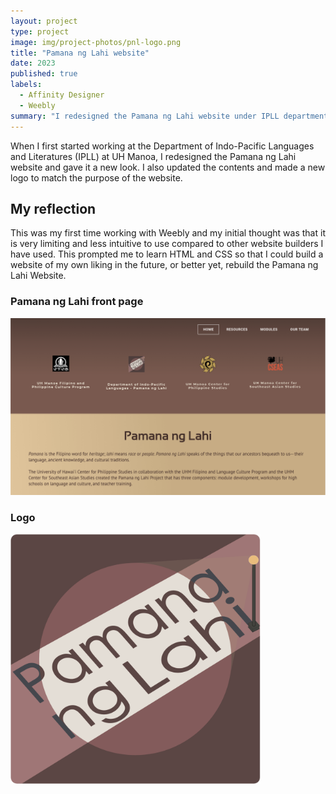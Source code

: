 ```yaml
---
layout: project
type: project
image: img/project-photos/pnl-logo.png
title: "Pamana ng Lahi website"
date: 2023
published: true
labels:
  - Affinity Designer
  - Weebly
summary: "I redesigned the Pamana ng Lahi website under IPLL department and also created the new logo associated with it."
---
```


When I first started working at the Department of Indo-Pacific Languages and Literatures (IPLL) at UH Manoa, I redesigned the Pamana ng Lahi website and gave it a new look. I also updated the contents and made a new logo to match the purpose of the website. 
## My reflection
This was my first time working with Weebly and my initial thought was that it is very limiting and less intuitive to use compared to other website builders I have used. This prompted me to learn HTML and CSS so that I could build a website of my own liking in the future, or better yet, rebuild the Pamana ng Lahi Website.


### Pamana ng Lahi front page
<img width="800px" class = "img-fluid" src = "../img/project-photos/overview-of-pnl.png" alt = "Pamana ng Lahi front page">

### Logo

<img width="400px" class = "img-fluid" src = "../img/project-photos/pnl-logo.png" alt = "Pamana ng Lahi logo">



<!--You can learn more at the [UH Micromouse News Announcement](https://manoa.hawaii.edu/news/article.php?aId=2857). -->
